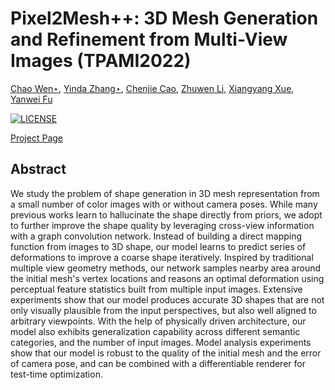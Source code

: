 # Pixel2Mesh++: 3D Mesh Generation and Refinement from Multi-View Images (TPAMI2022)

[Chao Wen⋆](https://walsvid.github.io/),
[Yinda Zhang⋆](https://www.zhangyinda.com/),
[Chenjie Cao](https://github.com/ewrfcas),
[Zhuwen Li](https://scholar.google.com.sg/citations?user=gIBLutQAAAAJ&hl=en),
[Xiangyang Xue](https://scholar.google.com.hk/citations?user=DTbhX6oAAAAJ&hl=zh-CN),
[Yanwei Fu](http://yanweifu.github.io/)

[![LICENSE](https://img.shields.io/github/license/ewrfcas/Pixel2MeshPlusPlus-MVDISN)](https://github.com/ewrfcas/Pixel2MeshPlusPlus-MVDISN/blob/main/LICENSE)

[Project Page](https://ewrfcas.github.io/Pixel2MeshPlusPlus-MVDISN/)

## Abstract

We study the problem of shape generation in 3D mesh representation from a small number of color images with or without camera poses.
While many previous works learn to hallucinate the shape directly from priors, we adopt to further improve the shape quality by 
leveraging cross-view information with a graph convolution network. Instead of building a direct mapping function from images to 
3D shape, our model learns to predict series of deformations to improve a coarse shape iteratively. Inspired by traditional multiple
view geometry methods, our network samples nearby area around the initial mesh's vertex locations and reasons an optimal deformation 
using perceptual feature statistics built from multiple input images. Extensive experiments show that our model produces accurate 3D 
shapes that are not only visually plausible from the input perspectives, but also well aligned to arbitrary viewpoints. With the help 
of physically driven architecture, our model also exhibits generalization capability across different semantic categories, and the 
number of input images. Model analysis experiments show that our model is robust to the quality of the initial mesh and the error of
camera pose, and can be combined with a differentiable renderer for test-time optimization.


